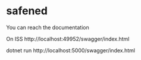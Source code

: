 # safened
You can reach the documentation

On ISS
http://localhost:49952/swagger/index.html 

dotnet run
http://localhost:5000/swagger/index.html
